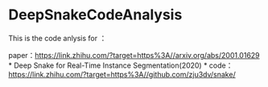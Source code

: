 # DeepSnakeCodeAnalysis

This is the code anlysis for ：

paper：https://link.zhihu.com/?target=https%3A//arxiv.org/abs/2001.01629
      * Deep Snake for Real-Time Instance Segmentation(2020) *
code：https://link.zhihu.com/?target=https%3A//github.com/zju3dv/snake/

